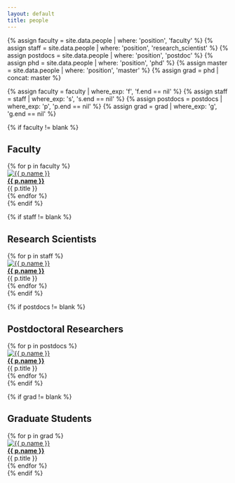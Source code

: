 ```yaml
---
layout: default
title: people
---
```


{% assign faculty = site.data.people | where: 'position', 'faculty' %}
{% assign staff = site.data.people | where: 'position', 'research_scientist' %}
{% assign postdocs = site.data.people | where: 'position', 'postdoc' %}
{% assign phd = site.data.people | where: 'position', 'phd' %}
{% assign master = site.data.people | where: 'position', 'master' %}
{% assign grad = phd | concat: master %}

{% assign faculty = faculty | where_exp: 'f', 'f.end == nil' %}
{% assign staff = staff | where_exp: 's', 's.end == nil' %}
{% assign postdocs = postdocs | where_exp: 'p', 'p.end == nil' %}
{% assign grad = grad | where_exp: 'g', 'g.end == nil' %}

<div class="people">

{% if faculty != blank %}
<h2>Faculty</h2>
<div class="row">
{% for p in faculty %}
<div class="col">
<a href="{{ p.website }}">
  <img src="img/people/{{ p.img }}" alt="{{ p.name }}"/>
</a>
<br/>
<b><a href="{{ p.website }}">{{ p.name }}</a></b>
<br/>
{{ p.title }}
</div>
{% endfor %}
</div>
{% endif %}

{% if staff != blank %}
<h2>Research Scientists</h2>
<div class="row">
{% for p in staff %}
<div class="col">
<a href="{{ p.website }}">
  <img src="img/people/{{ p.img }}" alt="{{ p.name }}"/>
</a>
<br/>
<b><a href="{{ p.website }}">{{ p.name }}</a></b>
<br/>
{{ p.title }}
</div>
{% endfor %}
</div>
{% endif %}

{% if postdocs != blank %}
<h2>Postdoctoral Researchers</h2>
<div class="row">
{% for p in postdocs %}
<div class="col">
<a href="{{ p.website }}">
  <img src="img/people/{{ p.img }}" alt="{{ p.name }}"/>
</a>
<br/>
<b><a href="{{ p.website }}">{{ p.name }}</a></b>
<br/>
{{ p.title }}
</div>
{% endfor %}
</div>
{% endif %}

{% if grad != blank %}
<h2>Graduate Students</h2>
<div class="row">
{% for p in grad %}
<div class="col">
<a href="{{ p.website }}">
  <img src="img/people/{{ p.img }}" alt="{{ p.name }}"/>
</a>
<br/>
<b><a href="{{ p.website }}">{{ p.name }}</a></b>
<br/>
{{ p.title }}
</div>
{% endfor %}
</div>
{% endif %}

</div>
